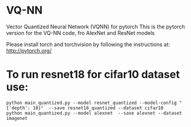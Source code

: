 # VQ-NN
Vector Quantized Neural Network (VQNN) for pytorch
This is the pytorch version for the VQ-NN code, fro AlexNet and ResNet models

Please install torch and torchvision by following the instructions at: http://pytorch.org/
# To run resnet18 for cifar10 dataset use: 

    python main_quantized.py --model resnet_quantized --model-config "{'depth': 18}"  --save resnet18_quantized --dataset cifar10
    python main_quantized.py --model alexnet  --save alexnet --dataset imagenet
 
